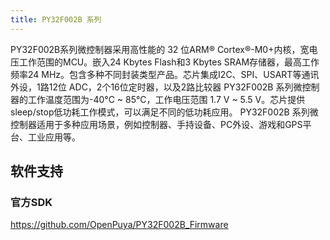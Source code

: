 ```yaml
---
title: PY32F002B 系列
---
```


PY32F002B系列微控制器采用高性能的 32 位ARM® Cortex®-M0+内核，宽电压工作范围的MCU。嵌入24 Kbytes Flash和3 Kbytes SRAM存储器，最高工作频率24 MHz。包含多种不同封装类型产品。芯片集成I2C、SPI、USART等通讯外设，1路12位 ADC，2个16位定时器，以及2路比较器
PY32F002B 系列微控制器的工作温度范围为-40°C ~ 85°C，工作电压范围 1.7 V ~ 5.5 V。芯片提供sleep/stop低功耗工作模式，可以满足不同的低功耗应用。
PY32F002B 系列微控制器适用于多种应用场景，例如控制器、手持设备、PC外设、游戏和GPS平台、工业应用等。

<!-- @include: ../../data/markdown/PY32F002B/zh-CN.md -->

## 软件支持

### 官方SDK

<https://github.com/OpenPuya/PY32F002B_Firmware>